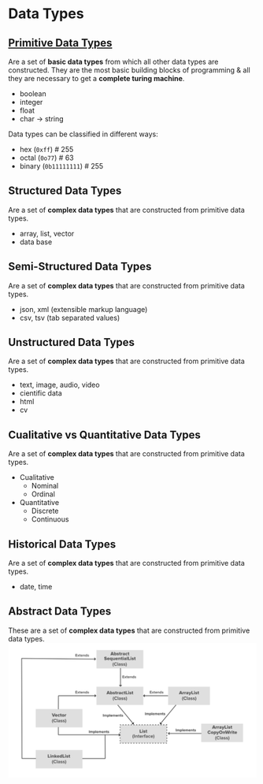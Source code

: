 # Data Types

## [Primitive Data Types](Turing%20Machine.md#primitive-data-types)
Are a set of **basic data types** from which all other data types are constructed. They are the most basic building blocks of programming & all they are necessary to get a **complete turing machine**.
- boolean
- integer
- float
- char -> string

Data types can be classified in different ways:
- hex (`0xff`)  # 255
- octal (`0o77`)  # 63
- binary (`0b11111111`)  # 255

## Structured Data Types
Are a set of **complex data types** that are constructed from primitive data types.
- array, list, vector
- data base

## Semi-Structured Data Types
Are a set of **complex data types** that are constructed from primitive data types.
- json, xml (extensible markup language)
- csv, tsv (tab separated values)

## Unstructured Data Types
Are a set of **complex data types** that are constructed from primitive data types.
- text, image, audio, video
- cientific data
- html
- cv

## Cualitative vs Quantitative Data Types
Are a set of **complex data types** that are constructed from primitive data types.
- Cualitative
    - Nominal
    - Ordinal
- Quantitative
    - Discrete
    - Continuous

## Historical Data Types
Are a set of **complex data types** that are constructed from primitive data types.
- date, time


## Abstract Data Types
These are a set of **complex data types** that are constructed from primitive data types.
![data types](List-ArrayList-in-Java-In-Depth-Study.png)

